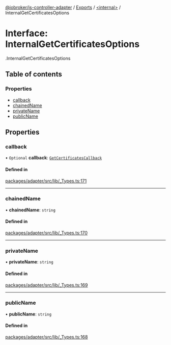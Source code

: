 [@iobroker/js-controller-adapter](../README.md) / [Exports](../modules.md) / [<internal\>](../modules/internal_.md) / InternalGetCertificatesOptions

# Interface: InternalGetCertificatesOptions

[<internal>](../modules/internal_.md).InternalGetCertificatesOptions

## Table of contents

### Properties

- [callback](internal_.InternalGetCertificatesOptions.md#callback)
- [chainedName](internal_.InternalGetCertificatesOptions.md#chainedname)
- [privateName](internal_.InternalGetCertificatesOptions.md#privatename)
- [publicName](internal_.InternalGetCertificatesOptions.md#publicname)

## Properties

### callback

• `Optional` **callback**: [`GetCertificatesCallback`](../modules/internal_.md#getcertificatescallback)

#### Defined in

[packages/adapter/src/lib/_Types.ts:171](https://github.com/ioBroker/ioBroker.js-controller/blob/c6a517f6/packages/adapter/src/lib/_Types.ts#L171)

___

### chainedName

• **chainedName**: `string`

#### Defined in

[packages/adapter/src/lib/_Types.ts:170](https://github.com/ioBroker/ioBroker.js-controller/blob/c6a517f6/packages/adapter/src/lib/_Types.ts#L170)

___

### privateName

• **privateName**: `string`

#### Defined in

[packages/adapter/src/lib/_Types.ts:169](https://github.com/ioBroker/ioBroker.js-controller/blob/c6a517f6/packages/adapter/src/lib/_Types.ts#L169)

___

### publicName

• **publicName**: `string`

#### Defined in

[packages/adapter/src/lib/_Types.ts:168](https://github.com/ioBroker/ioBroker.js-controller/blob/c6a517f6/packages/adapter/src/lib/_Types.ts#L168)
